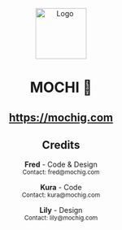 <p align="center">
  <img src="https://mochig.com/icon.png" alt="Logo" width="100" height="100">
</p>

<h1 align="center">MOCHI 🎄</h1>

<h2 align="center"><a href="https://mochig.com">https://mochig.com</a></h2>

<h2 align="center">Credits</h2>

<p align="center">
  <b>Fred</b> - Code & Design<br>
  <small>Contact: fred@mochig.com</small>
</p>

<p align="center">
  <b>Kura</b> - Code<br>
  <small>Contact: kura@mochig.com</small>
</p>


<p align="center">
  <b>Lily</b> - Design<br>
  <small>Contact: lily@mochig.com</small>
</p>

